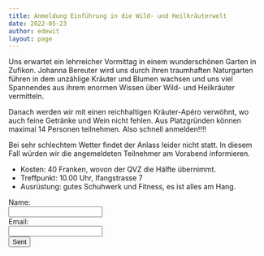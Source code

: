 ```yaml
---
title: Anmeldung Einführung in die Wild- und Heilkräuterwelt
date: 2022-05-23
author: edewit
layout: page
---
```


Uns erwartet ein lehrreicher Vormittag in einem wunderschönen Garten in Zufikon.
Johanna Bereuter wird uns durch ihren traumhaften Naturgarten führen in dem unzählige
Kräuter und Blumen wachsen und uns viel Spannendes aus ihrem enormen Wissen über
Wild- und Heilkräuter vermitteln.

Danach werden wir mit einen reichhaltigen Kräuter-Apéro verwöhnt, wo auch feine
Getränke und Wein nicht fehlen.
Aus Platzgründen können maximal 14 Personen teilnehmen. Also schnell anmelden!!!!

Bei sehr schlechtem Wetter findet der Anlass leider nicht statt.
In diesem Fall würden wir die angemeldeten Teilnehmer am Vorabend informieren.

* Kosten: 40 Franken, wovon der QVZ die Hälfte übernimmt.
* Treffpunkt: 10.00 Uhr, Ifangstrasse 7
* Ausrüstung: gutes Schuhwerk und Fitness, es ist alles am Hang.

<form action="https://formspree.io/xzbjvqdy" method="POST">
  <div>
    <label>
      Name:
    </label>
    <div>
      <input type="text" name="name">
    </div>
  </div>
  <div>
    <label>
      Email:
    </label>
    <div>
      <input type="text" name="email">
    </div>
  </div>
  <div>
    <div>
      <input type="submit" value="Sent">
    </div>
  </div>
</form>
